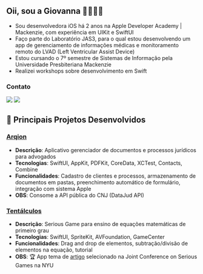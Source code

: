 ## Oii, sou a Giovanna 👋👩🏻‍💻
- Sou desenvolvedora iOS há 2 anos na Apple Developer Academy | Mackenzie, com experiência em UIKit e SwiftUI
- Faço parte do Laboratório JAS3, para o qual estou desenvolvendo um app de gerenciamento de informações médicas e monitoramento remoto do LVAD (Left Ventricular Assist Device)
- Estou cursando o 7º semestre de Sistemas de Informação pela Universidade Presbiteriana Mackenzie
- Realizei workshops sobre desenvolvimento em Swift

### Contato

<div>
<a href = "mailto:itsgiomicher@gmail.com"><img src="https://img.shields.io/badge/Gmail-D14836?style=for-the-badge&logo=gmail&logoColor=white" target="_blank"></a>
<a href="https://www.linkedin.com/in/giovanna-micher-870102259" target="_blank"><img src="https://img.shields.io/badge/-LinkedIn-%230077B5?style=for-the-badge&logo=linkedin&logoColor=white" target="_blank"></a>
<!--<a href="https://wa.me/5511976590460" target="_blank"><img src="https://img.shields.io/badge/WhatsApp-25D366?style=for-the-badge&logo=whatsapp&logoColor=white" target="_blank"></a>-->
</div>

## 📱 Principais Projetos Desenvolvidos
### [Arqion](https://apps.apple.com/br/app/arqion/id6726994621?mt=12)
- **Descrição**: Aplicativo gerenciador de documentos e processos jurídicos para advogados
- **Tecnologias**: SwiftUI, AppKit, PDFKit, CoreData, XCTest, Contacts, Combine
- **Funcionalidades**: Cadastro de clientes e processos, armazenamento de documentos em pastas, preenchimento automático de formulário, integração com sistema Apple
- **OBS**: Consome a API pública do CNJ (DataJud API)

### [Tentálculos](https://apps.apple.com/br/app/tent%C3%A1lculos/id6477624788)
- **Descrição**: Serious Game para ensino de equações matemáticas de primeiro grau
- **Tecnologias**: SwiftUI, SpriteKit, AVFoundation, GameCenter
- **Funcionalidades**: Drag and drop de elementos, subtração/divisão de elementos na equação, tutorial
- **OBS**: 🏆 App tema de [artigo](https://link.springer.com/chapter/10.1007/978-3-031-74138-8_29) selecionado na Joint Conference on Serious Games na NYU
<!--
**citricgio/citricgio** is a ✨ _special_ ✨ repository because its `README.md` (this file) appears on your GitHub profile.

Here are some ideas to get you started:

- 🔭 I’m currently working on ...
- 🌱 I’m currently learning ...
- 👯 I’m looking to collaborate on ...
- 🤔 I’m looking for help with ...
- 💬 Ask me about ...
- 📫 How to reach me: ...
- 😄 Pronouns: ...
- ⚡ Fun fact: ...
-->
